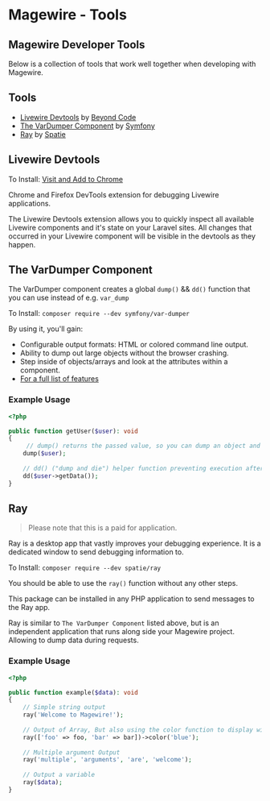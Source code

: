 # Magewire - Tools

## Magewire Developer Tools
Below is a collection of tools that work well together when developing with Magewire.

## Tools
- [Livewire Devtools](https://chrome.google.com/webstore/detail/livewire-devtools/ahcmcdmhdcgbpklkdhpejphjekpmhkll) by [Beyond Code](https://beyondco.de/)
- [The VarDumper Component](https://https://symfony.com/doc/current/components/var_dumper.html) by [Symfony](https://symfony.com/)
- [Ray](https://spatie.be/docs/ray/v1/introduction) by [Spatie](https://spatie.be/)

## Livewire Devtools
To Install: [Visit and Add to Chrome](https://chrome.google.com/webstore/detail/livewire-devtools/ahcmcdmhdcgbpklkdhpejphjekpmhkll)

Chrome and Firefox DevTools extension for debugging Livewire applications.

The Livewire Devtools extension allows you to quickly inspect all available Livewire components and it's state on your Laravel sites. All changes that occurred in your Livewire component will be visible in the devtools as they happen.

## The VarDumper Component

The VarDumper component creates a global `dump()` && `dd()` function that you can use instead of e.g. `var_dump`

To Install: 
```composer require --dev symfony/var-dumper```

By using it, you'll gain:

- Configurable output formats: HTML or colored command line output.
- Ability to dump out large objects without the browser crashing. 
- Step inside of objects/arrays and look at the attributes within a component.
- [For a full list of features]('https://symfony.com/doc/current/components/var_dumper.html')

### Example Usage

```php
<?php

public function getUser($user): void
{
     // dump() returns the passed value, so you can dump an object and keep using it.
    dump($user);
    
    // dd() ("dump and die") helper function preventing execution after the following code.
    dd($user->getData());   
}
```

## Ray
> Please note that this is a paid for application.

Ray is a desktop app that vastly improves your debugging experience. It is a dedicated window to send debugging information to.

To Install:
```composer require --dev spatie/ray```

You should be able to use the `ray()` function without any other steps.

This package can be installed in any PHP application to send messages to the Ray app.

Ray is similar to `The VarDumper Component` listed above, but is an independent application that runs along side your Magewire project.
Allowing to dump data during requests. 

### Example Usage

```php
<?php

public function example($data): void
{
    // Simple string output
    ray('Welcome to Magewire!');
    
    // Output of Array, But also using the color function to display with a blue tag
    ray(['foo' => foo, 'bar' => bar])->color('blue');
    
    // Multiple argument Output
    ray('multiple', 'arguments', 'are', 'welcome');
    
    // Output a variable
    ray($data);
}
```




